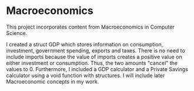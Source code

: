 # Macroeconomics
This project incorporates content from Macroeconomics in Computer Science. 

I created a struct GDP which stores information on consumption, investment, government spending, exports and taxes. There is no need to include imports because the value of imports creates a positive value on either investment or consumption. Thus, the two amounts "cancel" the values to 0. Furthermore, I included a GDP calculator and a Private Savings calculator using a void function with structures. I will include later Macroeconomic concepts in my work. 
